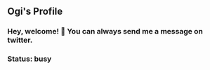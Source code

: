 ## **Ogi's Profile**

### Hey, welcome! 👋 You can always send me a message on twitter.

### **Status**: busy <!-- as a button -->
#
<!--
### About me
<p></p>
<p>function</p>

i'm a attribute guy living in germany. My ethnic 

nerdy
#
### Philosophy

#
### Experience

#
### Future Projects



<!--
**ogifi/ogifi** is a ✨ _special_ ✨ repository because its `README.md` (this file) appears on your GitHub profile.

Here are some ideas to get you started:

- 🔭 I’m currently working on ...
- 🌱 I’m currently learning ...
- 👯 I’m looking to collaborate on ...
- 🤔 I’m looking for help with ...
- 💬 Ask me about ...
- 📫 How to reach me: ...
- 😄 Pronouns: ...
- ⚡ Fun fact: ...
-->
